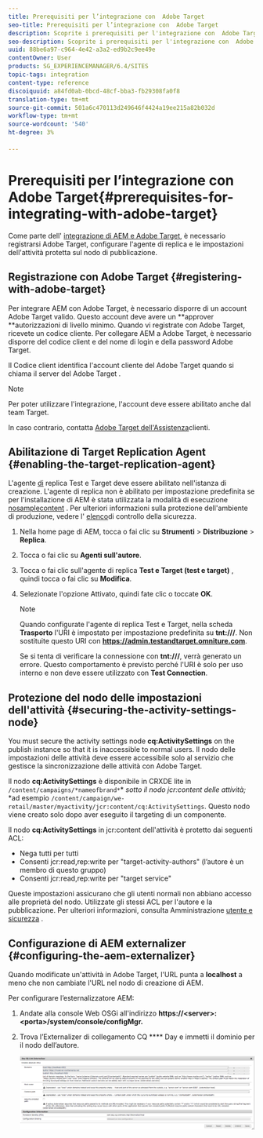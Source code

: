 ```yaml
---
title: Prerequisiti per l’integrazione con  Adobe Target
seo-title: Prerequisiti per l’integrazione con  Adobe Target
description: Scoprite i prerequisiti per l'integrazione con  Adobe Target.
seo-description: Scoprite i prerequisiti per l'integrazione con  Adobe Target.
uuid: 88be6a97-c964-4e42-a3a2-ed9b2c9ee49e
contentOwner: User
products: SG_EXPERIENCEMANAGER/6.4/SITES
topic-tags: integration
content-type: reference
discoiquuid: a84fd0ab-0bcd-48cf-bba3-fb29308fa0f8
translation-type: tm+mt
source-git-commit: 501a6c470113d249646f4424a19ee215a82b032d
workflow-type: tm+mt
source-wordcount: '540'
ht-degree: 3%

---
```



# Prerequisiti per l’integrazione con  Adobe Target{#prerequisites-for-integrating-with-adobe-target}

Come parte dell&#39; [integrazione di AEM e  Adobe Target](/help/sites-administering/target.md), è necessario registrarsi  Adobe Target, configurare l&#39;agente di replica e le impostazioni dell&#39;attività protetta sul nodo di pubblicazione.

## Registrazione con  Adobe Target {#registering-with-adobe-target}

Per integrare AEM con  Adobe Target, è necessario disporre di un account  Adobe Target valido. Questo account deve avere un **approver **autorizzazioni di livello minimo. Quando vi registrate con  Adobe Target, ricevete un codice cliente. Per collegare AEM a  Adobe Target, è necessario disporre del codice client e del nome di login e della password  Adobe Target.

Il Codice client identifica l&#39;account cliente del Adobe Target  quando si chiama il server del Adobe Target .

>[!NOTE]
>
>Per poter utilizzare l&#39;integrazione, l&#39;account deve essere abilitato anche dal team Target.
>
>
>In caso contrario, contatta [Adobe Target dell&#39;Assistenza](https://docs.adobe.com/content/help/en/target/using/cmp-resources-and-contact-information.html)clienti.

## Abilitazione di Target Replication Agent {#enabling-the-target-replication-agent}

L&#39;agente [di](/help/sites-deploying/replication.md) replica Test e Target deve essere abilitato nell&#39;istanza di creazione. L&#39;agente di replica non è abilitato per impostazione predefinita se per l&#39;installazione di AEM è stata utilizzata la modalità di esecuzione [nosamplecontent](/help/sites-deploying/configure-runmodes.md#using-samplecontent-and-nosamplecontent) . Per ulteriori informazioni sulla protezione dell&#39;ambiente di produzione, vedere l&#39; [elenco](/help/sites-administering/security-checklist.md)di controllo della sicurezza.

1. Nella home page di AEM, tocca o fai clic su **Strumenti** > **Distribuzione** > **Replica**.
1. Tocca o fai clic su **Agenti sull&#39;autore**.
1. Tocca o fai clic sull&#39;agente di replica **Test e Target (test e target)** , quindi tocca o fai clic su **Modifica**.
1. Selezionate l&#39;opzione Attivato, quindi fate clic o toccate **OK**.

   >[!NOTE]
   >
   >Quando configurate l&#39;agente di replica Test e Target, nella scheda **Trasporto** l&#39;URI è impostato per impostazione predefinita su **tnt:///**. Non sostituite questo URI con **https://admin.testandtarget.omniture.com**.
   >
   >Se si tenta di verificare la connessione con **tnt:///**, verrà generato un errore. Questo comportamento è previsto perché l&#39;URI è solo per uso interno e non deve essere utilizzato con **Test Connection**.

## Protezione del nodo delle impostazioni dell&#39;attività {#securing-the-activity-settings-node}

You must secure the activity settings node **cq:ActivitySettings** on the publish instance so that it is inaccessible to normal users. Il nodo delle impostazioni delle attività deve essere accessibile solo al servizio che gestisce la sincronizzazione delle attività con Adobe Target.

Il nodo **cq:ActivitySettings** è disponibile in CRXDE lite in `/content/campaigns/*nameofbrand*`* *sotto il nodo jcr:content delle attività;* *ad esempio `/content/campaign/we-retail/master/myactivity/jcr:content/cq:ActivitySettings`. Questo nodo viene creato solo dopo aver eseguito il targeting di un componente.

Il nodo **cq:ActivitySettings** in jcr:content dell&#39;attività è protetto dai seguenti ACL:

* Nega tutti per tutti
* Consenti jcr:read,rep:write per &quot;target-activity-authors&quot; (l’autore è un membro di questo gruppo)
* Consenti jcr:read,rep:write per &quot;target service&quot;

Queste impostazioni assicurano che gli utenti normali non abbiano accesso alle proprietà del nodo. Utilizzate gli stessi ACL per l&#39;autore e la pubblicazione. Per ulteriori informazioni, consulta Amministrazione [utente e sicurezza](/help/sites-administering/security.md) .

## Configurazione di AEM externalizer {#configuring-the-aem-externalizer}

Quando modificate un&#39;attività in  Adobe Target, l&#39;URL punta a **localhost** a meno che non cambiate l&#39;URL nel nodo di creazione di AEM.

Per configurare l’esternalizzatore AEM:

1. Andate alla console Web OSGi all&#39;indirizzo **https://&lt;server>:&lt;porta>/system/console/configMgr.**
1. Trova l’Externalizer di collegamento CQ **** Day e immetti il dominio per il nodo dell’autore.

   ![chlimage_1-120](assets/chlimage_1-120.png)

